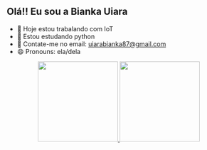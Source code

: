 ## Olá!! Eu sou a Bianka Uiara

- 🔭 Hoje estou trabalando com IoT
- 🌱 Estou estudando python
- 💬 Contate-me no email: uiarabianka87@gmail.com 
- 😄 Pronouns: ela/dela
<div align="center">
  <a href="https://github.com/uiara">
  <img height="180em" src="https://github-readme-stats.vercel.app/api?username=rafaballerini&show_icons=true&theme=dracula&include_all_commits=true&count_private=true"/>
  <img height="180em" src="https://github-readme-stats.vercel.app/api/top-langs/?username=rafaballerini&layout=compact&langs_count=7&theme=dracula"/>
</div>
